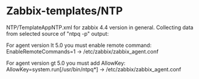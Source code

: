 # Zabbix-templates/NTP
NTP/TemplateAppNTP.xml for zabbix 4.4 version in general. 
Collecting data from selected source of "ntpq -p" output:

For agent version lt 5.0 you must enable remote command: 
EnableRemoteCommands=1 -> /etc/zabbix/zabbix_agent.conf

For agent version gt 5.0 you must add AllowKey:
AllowKey=system.run[/usr/bin/ntpq*] -> /etc/zabbix/zabbix_agent.conf
